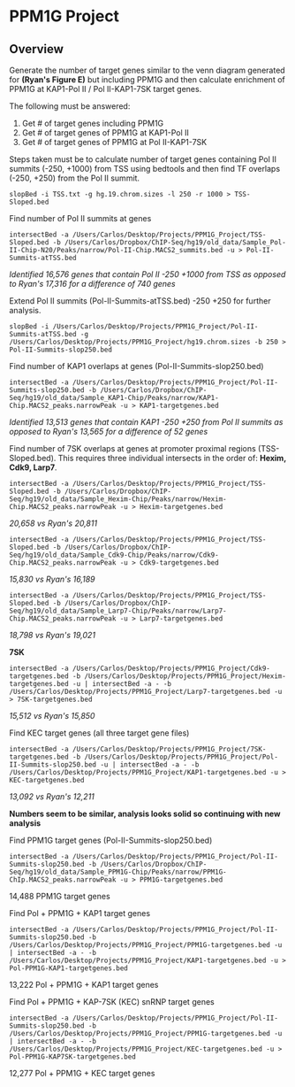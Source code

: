 # PPM1G Project

## Overview

Generate the number of target genes similar to the venn diagram generated for **(Ryan's Figure E)** but including PPM1G and then calculate enrichment of PPM1G at KAP1-Pol II / Pol II-KAP1-7SK target genes. 

The following must be answered:

1. Get # of target genes including PPM1G
2. Get # of target genes of PPM1G at KAP1-Pol II
3. Get # of target genes of PPM1G at Pol II-KAP1-7SK


Steps taken must be to calculate number of target genes containing Pol II summits (-250, +1000) from TSS using bedtools and then find TF overlaps (-250, +250) from the Pol II summit.

    slopBed -i TSS.txt -g hg.19.chrom.sizes -l 250 -r 1000 > TSS-Sloped.bed
    
Find number of Pol II summits at genes

    intersectBed -a /Users/Carlos/Desktop/Projects/PPM1G_Project/TSS-Sloped.bed -b /Users/Carlos/Dropbox/ChIP-Seq/hg19/old_data/Sample_Pol-II-Chip-N20/Peaks/narrow/Pol-II-Chip.MACS2_summits.bed -u > Pol-II-Summits-atTSS.bed

*Identified 16,576 genes that contain Pol II -250 +1000 from TSS as opposed to Ryan's 17,316 for a difference of 740 genes*

Extend Pol II summits (Pol-II-Summits-atTSS.bed) -250 +250 for further analysis.
    
    slopBed -i /Users/Carlos/Desktop/Projects/PPM1G_Project/Pol-II-Summits-atTSS.bed -g /Users/Carlos/Desktop/Projects/PPM1G_Project/hg19.chrom.sizes -b 250 > Pol-II-Summits-slop250.bed
    
Find number of KAP1 overlaps at genes (Pol-II-Summits-slop250.bed)

    intersectBed -a /Users/Carlos/Desktop/Projects/PPM1G_Project/Pol-II-Summits-slop250.bed -b /Users/Carlos/Dropbox/ChIP-Seq/hg19/old_data/Sample_KAP1-Chip/Peaks/narrow/KAP1-Chip.MACS2_peaks.narrowPeak -u > KAP1-targetgenes.bed
    
*Identified 13,513 genes that contain KAP1 -250 +250 from Pol II summits as opposed to Ryan's 13,565 for a difference of 52 genes*

Find number of 7SK overlaps at genes at promoter proximal regions (TSS-Sloped.bed). This requires three individual intersects in the order of: **Hexim, Cdk9, Larp7**.

    intersectBed -a /Users/Carlos/Desktop/Projects/PPM1G_Project/TSS-Sloped.bed -b /Users/Carlos/Dropbox/ChIP-Seq/hg19/old_data/Sample_Hexim-Chip/Peaks/narrow/Hexim-Chip.MACS2_peaks.narrowPeak -u > Hexim-targetgenes.bed
    
*20,658 vs Ryan's 20,811*

    intersectBed -a /Users/Carlos/Desktop/Projects/PPM1G_Project/TSS-Sloped.bed -b /Users/Carlos/Dropbox/ChIP-Seq/hg19/old_data/Sample_Cdk9-Chip/Peaks/narrow/Cdk9-Chip.MACS2_peaks.narrowPeak -u > Cdk9-targetgenes.bed
    
*15,830 vs Ryan's 16,189*

    intersectBed -a /Users/Carlos/Desktop/Projects/PPM1G_Project/TSS-Sloped.bed -b /Users/Carlos/Dropbox/ChIP-Seq/hg19/old_data/Sample_Larp7-Chip/Peaks/narrow/Larp7-Chip.MACS2_peaks.narrowPeak -u > Larp7-targetgenes.bed
    
*18,798 vs Ryan's 19,021*

**7SK**

    intersectBed -a /Users/Carlos/Desktop/Projects/PPM1G_Project/Cdk9-targetgenes.bed -b /Users/Carlos/Desktop/Projects/PPM1G_Project/Hexim-targetgenes.bed -u | intersectBed -a - -b /Users/Carlos/Desktop/Projects/PPM1G_Project/Larp7-targetgenes.bed -u > 7SK-targetgenes.bed
    
*15,512 vs Ryan's 15,850*

Find KEC target genes (all three target gene files)

    intersectBed -a /Users/Carlos/Desktop/Projects/PPM1G_Project/7SK-targetgenes.bed -b /Users/Carlos/Desktop/Projects/PPM1G_Project/Pol-II-Summits-slop250.bed -u | intersectBed -a - -b /Users/Carlos/Desktop/Projects/PPM1G_Project/KAP1-targetgenes.bed -u > KEC-targetgenes.bed
    
*13,092 vs Ryan's 12,211*

**Numbers seem to be similar, analysis looks solid so continuing with new analysis**

Find PPM1G target genes (Pol-II-Summits-slop250.bed)

    intersectBed -a /Users/Carlos/Desktop/Projects/PPM1G_Project/Pol-II-Summits-slop250.bed -b /Users/Carlos/Dropbox/ChIP-Seq/hg19/old_data/Sample_PPM1G-Chip/Peaks/narrow/PPM1G-ChIp.MACS2_peaks.narrowPeak -u > PPM1G-targetgenes.bed
    
14,488 PPM1G target genes

Find Pol + PPM1G + KAP1 target genes

    intersectBed -a /Users/Carlos/Desktop/Projects/PPM1G_Project/Pol-II-Summits-slop250.bed -b /Users/Carlos/Desktop/Projects/PPM1G_Project/PPM1G-targetgenes.bed -u | intersectBed -a - -b /Users/Carlos/Desktop/Projects/PPM1G_Project/KAP1-targetgenes.bed -u > Pol-PPM1G-KAP1-targetgenes.bed
    
13,222 Pol + PPM1G + KAP1 target genes

Find Pol + PPM1G + KAP-7SK (KEC) snRNP target genes

    intersectBed -a /Users/Carlos/Desktop/Projects/PPM1G_Project/Pol-II-Summits-slop250.bed -b /Users/Carlos/Desktop/Projects/PPM1G_Project/PPM1G-targetgenes.bed -u | intersectBed -a - -b /Users/Carlos/Desktop/Projects/PPM1G_Project/KEC-targetgenes.bed -u > Pol-PPM1G-KAP7SK-targetgenes.bed
    
12,277 Pol + PPM1G + KEC target genes
